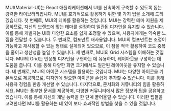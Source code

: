 <p>MUI(Material-UI)는 React 애플리케이션에서 UI를 신속하게 구축할 수 있도록 돕는 강력한 라이브러리입니다. MUI를 효과적으로 활용하기 위한 몇 가지 팁을 소개해 드리겠습니다. 첫 번째로, MUI의 테마를 활용하는 것입니다. MUI는 강력한 테마 지원을 제공하므로, 자신의 브랜드에 맞는 테마를 설정하여 일관된 디자인을 유지할 수 있습니다. 이를 통해 개발자는 UI의 다양한 요소를 쉽게 조정할 수 있으며, 사용자에게는 익숙한 느낌을 전달할 수 있습니다. 두 번째로, 컴포넌트 재사용입니다. MUI의 컴포넌트는 조정이 가능하고 재사용할 수 있는 형태로 설계되어 있으므로, 이 점을 적극 활용하여 코드 중복을 줄이고 생산성을 높일 수 있습니다. 세 번째로, MUI의 Grid 시스템을 이해하는 것입니다. MUI의 Grid는 반응형 디자인을 구현하는 데 유용하며, 레이아웃을 구성하는 데 도움을 줍니다. 이를 통해 다양한 화면 크기에서도 일관된 레이아웃을 유지할 수 있습니다. 네 번째로, MUI의 아이콘 시스템을 활용하는 것입니다. MUI는 다양한 아이콘을 기본적으로 제공하므로, 디자인에 필요한 아이콘을 손쉽게 추가할 수 있습니다. 이를 통해 사용자 경험을 한층 개선할 수 있습니다. 마지막으로, 문서화와 커뮤니티의 힘을 활용하세요. MUI는 풍부한 문서를 제공하며, 다양한 커뮤니티에서 많은 정보와 팁을 공유하고 있습니다. 이를 통해 자신의 개발 능력을 한 단계 끌어올릴 수 있습니다. 이러한 팁들을 고려한다면 MUI를 활용하는 데 있어 보다 효과적인 방법을 찾을 수 있을 것입니다.</p>